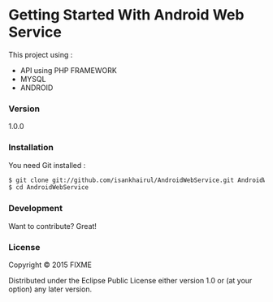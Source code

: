 # Getting Started With Android Web Service

This project using :
  - API using PHP FRAMEWORK
  - MYSQL
  - ANDROID

### Version
1.0.0

### Installation

You need Git installed :

```sh
$ git clone git://github.com/isankhairul/AndroidWebService.git AndroidWebService
$ cd AndroidWebService
```


### Development

Want to contribute? Great!



### License
Copyright © 2015 FIXME

Distributed under the Eclipse Public License either version 1.0 or (at your option) any later version.
